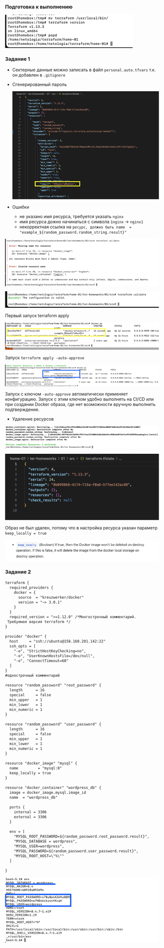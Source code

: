 ### Подготовка к выполнению

![alt text](image.png)

### Задание 1

* Сектерные данные можно записать в файл `personal.auto.tfvars` т.к. он добавлен в `.gitignore`

* Сгенерированный пароль 
 
  ![alt text](image-1.png)

* Ошибки 
   - не указано имя ресурса, требуется указать `nginx`
   - имя ресурса дожно начинаться с символа `1nginx` -> `nginx1`
   - некорректная ссылка на `ресурс, должно быть name  = "example_${random_password.random_string.result}"`

![alt text](image-2.png)

![alt text](image-3.png)

Первый запуск terraform apply

![alt text](image-4.png)

Запуск `terraform apply -auto-approve`

![alt text](image-5.png)

Запуск с ключом `-auto-approve` автоматически применяет конфигурацию. Запуск с этим ключом удобно выполнять на CI/CD или при создании Docker образа, где нет возможности вручную выполнить подтверждение.

* Удаление ресурсов

![alt text](image-6.png)

![alt text](image-7.png)

Образ не был удален, потому что в настройка ресурса указан параметр `keep_locally = true`

![alt text](image-8.png)

### Задание 2

```
terraform {
  required_providers {
    docker = {
      source  = "kreuzwerker/docker"
      version = "~> 3.0.1"
    }
  }
  required_version = ">=1.12.0" /*Многострочный комментарий.
 Требуемая версия terraform */
}

provider "docker" {
  host     = "ssh://ubuntu@158.160.201.142:22"
  ssh_opts = [
    "-o", "StrictHostKeyChecking=no", 
    "-o", "UserKnownHostsFile=/dev/null",
    "-o", "ConnectTimeout=60"
  ]
}
#однострочный комментарий

resource "random_password" "root_password" {
  length      = 16
  special     = false
  min_upper   = 1
  min_lower   = 1
  min_numeric = 1
}

resource "random_password" "user_password" {
  length      = 16
  special     = false
  min_upper   = 1
  min_lower   = 1
  min_numeric = 1
}

resource "docker_image" "mysql" {
  name         = "mysql:8"
  keep_locally = true
}

resource "docker_container" "wordpress_db" {
  image = docker_image.mysql.image_id
  name  = "wordpress_db"

  ports {
    internal = 3306
    external = 3306
  }

  env = [
    "MYSQL_ROOT_PASSWORD=${random_password.root_password.result}",
    "MYSQL_DATABASE = wordpress",
    "MYSQL_USER=wordpress",
    "MYSQL_PASSWORD=${random_password.user_password.result}",
    "MYSQL_ROOT_HOST=\"%\""
  ]

}
```

![alt text](image-9.png)